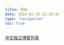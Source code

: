 ```yaml
---
title: 导航
date: 2024-02-26 22:28:41
type: "navigation"
toc: true
---
```

<!-- <div>
  <a button  class="button is-primary" href="https://github.com/timqian/chinese-independent-blogs">chinese-independent-blogs</button>
  <a  button  class="button is-primary" href="https://scholar.google.com/">google学术</button>
  <a button  class="button is-info" href="https://github.com/timqian/chinese-independent-blogs">chinese-independent-blogs</button>
</div> -->


<div class="custom-navigation">
  <a  href="https://github.com/timqian/chinese-independent-blogs" class="nav-link button is-primary " name="中文独立博客列表">中文独立博客列表</a>

  <!-- 添加更多链接 -->
</div>

